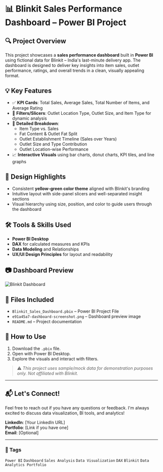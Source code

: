 # 📊 Blinkit Sales Performance Dashboard – Power BI Project

## 🔍 Project Overview

This project showcases a **sales performance dashboard** built in **Power BI** using fictional data for Blinkit – India's last-minute delivery app. The dashboard is designed to deliver key insights into item sales, outlet performance, ratings, and overall trends in a clean, visually appealing format.

## 💡 Key Features

- ✅ **KPI Cards**: Total Sales, Average Sales, Total Number of Items, and Average Rating
- 📌 **Filters/Slicers**: Outlet Location Type, Outlet Size, and Item Type for dynamic analysis
- 🧮 **Detailed Breakdown**:
  - Item Type vs. Sales
  - Fat Content & Outlet Fat Split
  - Outlet Establishment Timeline (Sales over Years)
  - Outlet Size and Type Contribution
  - Outlet Location-wise Performance
- 📈 **Interactive Visuals** using bar charts, donut charts, KPI tiles, and line graphs

## 🎨 Design Highlights

- Consistent **yellow-green color theme** aligned with Blinkit's branding
- Intuitive layout with side-panel slicers and well-separated insight sections
- Visual hierarchy using size, position, and color to guide users through the dashboard

## 🛠️ Tools & Skills Used

- **Power BI Desktop**
- **DAX** for calculated measures and KPIs
- **Data Modeling** and Relationships
- **UX/UI Design Principles** for layout and readability

## 📷 Dashboard Preview

![Blinkit Dashboard](./e91a45a7-da7c-4ccc-9677-29fe4957a415.png)

## 📁 Files Included

- `Blinkit_Sales_Dashboard.pbix` – Power BI Project File
- `e91a45a7-dashboard-screenshot.png` – Dashboard preview image
- `README.md` – Project documentation

## 📌 How to Use

1. Download the `.pbix` file.
2. Open with Power BI Desktop.
3. Explore the visuals and interact with filters.

> ⚠️ *This project uses sample/mock data for demonstration purposes only. Not affiliated with Blinkit.*

---

## 📬 Let's Connect!

Feel free to reach out if you have any questions or feedback. I'm always excited to discuss data visualization, BI tools, and analytics!

**LinkedIn**: [Your LinkedIn URL]  
**Portfolio**: [Link if you have one]  
**Email**: [Optional]

---

### 🔖 Tags
`Power BI` `Dashboard` `Sales Analysis` `Data Visualization` `DAX` `Blinkit` `Data Analytics Portfolio`
